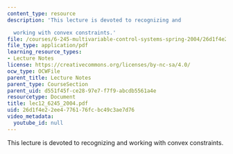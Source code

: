 ```yaml
---
content_type: resource
description: 'This lecture is devoted to recognizing and

  working with convex constraints.'
file: /courses/6-245-multivariable-control-systems-spring-2004/26d1f4e22ee4776176fcbc49c3ae7d76_lec12_6245_2004.pdf
file_type: application/pdf
learning_resource_types:
- Lecture Notes
license: https://creativecommons.org/licenses/by-nc-sa/4.0/
ocw_type: OCWFile
parent_title: Lecture Notes
parent_type: CourseSection
parent_uid: d551f45f-ce28-97e7-f7f9-abcdb5561a4e
resourcetype: Document
title: lec12_6245_2004.pdf
uid: 26d1f4e2-2ee4-7761-76fc-bc49c3ae7d76
video_metadata:
  youtube_id: null
---
```

This lecture is devoted to recognizing and
working with convex constraints.